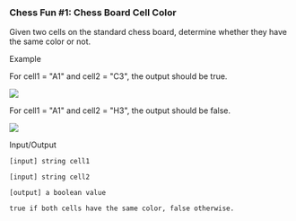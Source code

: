 ### Chess Fun #1: Chess Board Cell Color

Given two cells on the standard chess board, determine whether they have the same color or not.

Example

For cell1 = "A1" and cell2 = "C3", the output should be true.

![](https://codefightsuserpics.s3.amazonaws.com/tasks/chessBoardCellColor/img/example1.png?_tm=1475149021926)

For cell1 = "A1" and cell2 = "H3", the output should be false.

![](https://codefightsuserpics.s3.amazonaws.com/tasks/chessBoardCellColor/img/example2.png?_tm=1475149022115)

Input/Output

    [input] string cell1

    [input] string cell2

    [output] a boolean value

    true if both cells have the same color, false otherwise.

